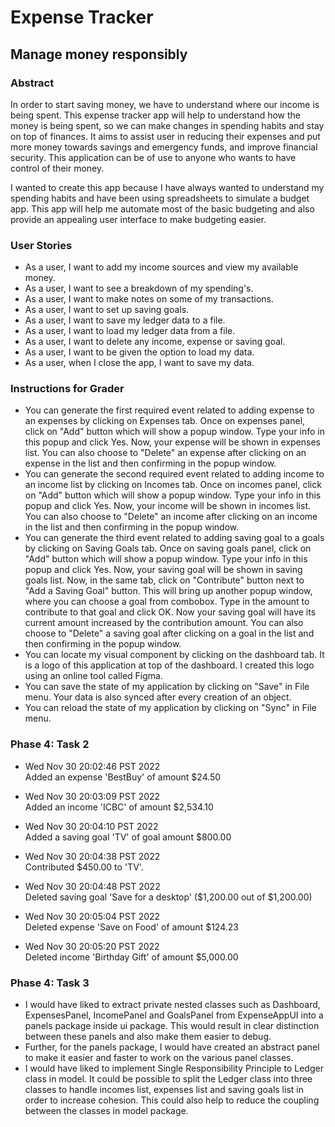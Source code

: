 # Expense Tracker

## Manage money responsibly

### Abstract

In order to start saving money, we have to understand where our income is being spent.
This expense tracker app will help to understand how the money is being spent, so we can make changes in 
spending habits and stay on top of finances. It aims to assist user in reducing their expenses and put more
money towards savings and emergency funds, and improve financial security. This application can be of use to
anyone who wants to have control of their money.

I wanted to create this app because I have always wanted to understand my spending habits and have been using
spreadsheets to simulate a budget app. This app will help me automate most of the basic budgeting and also provide an appealing user interface
to make budgeting easier.

### User Stories

- As a user, I want to add my income sources and view my available money.
- As a user, I want to see a breakdown of my spending's.
- As a user, I want to make notes on some of my transactions.
- As a user, I want to set up saving goals.
- As a user, I want to save my ledger data to a file.
- As a user, I want to load my ledger data from a file. 
- As a user, I want to delete any income, expense or saving goal.
- As a user, I want to be given the option to load my data.
- As a user, when I close the app, I want to save my data.

### Instructions for Grader

- You can generate the first required event related to adding expense to an expenses by clicking on Expenses tab.
  Once on expenses panel, click on "Add" button which will show a popup window.
  Type your info in this popup and click Yes. Now, your expense will be shown in expenses list.
  You can also choose to "Delete" an expense after clicking on an expense in the list and then confirming in the popup window.
- You can generate the second required event related to adding income to an income list by clicking on Incomes tab.
  Once on incomes panel, click on "Add" button which will show a popup window.
  Type your info in this popup and click Yes. Now, your income will be shown in incomes list.
  You can also choose to "Delete" an income after clicking on an income in the list and then confirming in the popup window.
- You can generate the third event related to adding saving goal to a goals by clicking on Saving Goals tab.
  Once on saving goals panel, click on "Add" button which will show a popup window.
  Type your info in this popup and click Yes. Now, your saving goal will be shown in saving goals list.
  Now, in the same tab, click on "Contribute" button next to "Add a Saving Goal" button.
  This will bring up another popup window, where you can choose a goal from combobox.
  Type in the amount to contribute to that goal and click OK.
  Now your saving goal will have its current amount increased by the contribution amount.
  You can also choose to "Delete" a saving goal after clicking on a goal in the list and then confirming in the popup window.
- You can locate my visual component by clicking on the dashboard tab.
  It is a logo of this application at top of the dashboard. I created this logo using an online tool called Figma.
- You can save the state of my application by clicking on "Save" in File menu.
  Your data is also synced after every creation of an object.
- You can reload the state of my application by clicking on "Sync" in File menu.

### Phase 4: Task 2

- Wed Nov 30 20:02:46 PST 2022  
Added an expense 'BestBuy' of amount $24.50

- Wed Nov 30 20:03:09 PST 2022  
Added an income 'ICBC' of amount $2,534.10

- Wed Nov 30 20:04:10 PST 2022    
Added a saving goal 'TV' of goal amount $800.00

- Wed Nov 30 20:04:38 PST 2022  
Contributed $450.00 to 'TV'.

- Wed Nov 30 20:04:48 PST 2022  
Deleted saving goal 'Save for a desktop' ($1,200.00 out of $1,200.00)

- Wed Nov 30 20:05:04 PST 2022  
Deleted expense 'Save on Food' of amount $124.23

- Wed Nov 30 20:05:20 PST 2022  
Deleted income 'Birthday Gift' of amount $5,000.00

### Phase 4: Task 3

- I would have liked to extract private nested classes such as Dashboard, ExpensesPanel, IncomePanel and GoalsPanel
from ExpenseAppUI into a panels package inside ui package. This would result in clear distinction between these panels
and also make them easier to debug. 
- Further, for the panels package, I would have created an abstract panel to make it easier and faster to work on the
various panel classes.
- I would have liked to implement Single Responsibility Principle to Ledger class in model. It could be possible
to split the Ledger class into three classes to handle incomes list, expenses list and saving goals list in order to
increase cohesion. This could also help to reduce the coupling between the classes in model package.